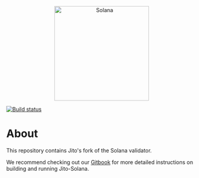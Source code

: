 <p align="center">
  <a href="https://solana.com">
    <img alt="Solana" src="https://i.imgur.com/IKyzQ6T.png" width="250" />
  </a>
</p>

[![Build status](https://badge.buildkite.com/3a7c88c0f777e1a0fddacc190823565271ae4c251ef78d83a8.svg)](https://buildkite.com/jito/jito-solana)

# About
This repository contains Jito's fork of the Solana validator.

We recommend checking out our [Gitbook](https://jito-foundation.gitbook.io/mev/jito-solana/building-the-software) for more detailed instructions on building and running Jito-Solana. 
